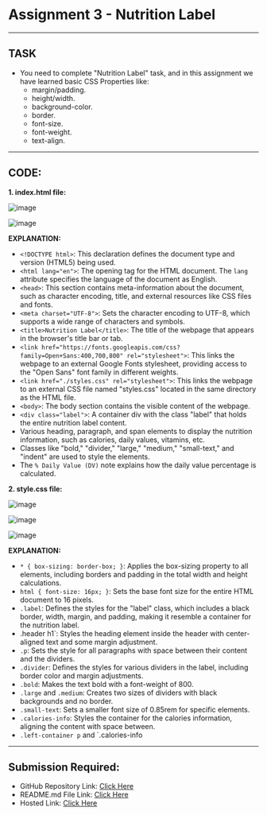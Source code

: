 # Assignment 3 - Nutrition Label
---
## TASK 
- You need to complete "Nutrition Label" task, and in this assignment we have learned basic CSS Properties like:
  - margin/padding.
  - height/width.
  - background-color.
  - border.
  - font-size.
  - font-weight.
  - text-align.
---
## CODE:

**1. index.html file:**

![image](https://github.com/Abhishek-Sharma-007/Geekster_Assignments/assets/84591804/3f7a0de2-d158-47dd-a6e2-6ad18dcd18b2)

![image](https://github.com/Abhishek-Sharma-007/Geekster_Assignments/assets/84591804/13b37c6d-6c57-476c-951b-cbe74748f49d)

**EXPLANATION:**
- `<!DOCTYPE html>`: This declaration defines the document type and version (HTML5) being used.
- `<html lang="en">`: The opening tag for the HTML document. The `lang` attribute specifies the language of the document as English.
- `<head>`: This section contains meta-information about the document, such as character encoding, title, and external resources like CSS files and fonts.
- `<meta charset="UTF-8">`: Sets the character encoding to UTF-8, which supports a wide range of characters and symbols.
- `<title>Nutrition Label</title>`: The title of the webpage that appears in the browser's title bar or tab.
- `<link href="https://fonts.googleapis.com/css?family=Open+Sans:400,700,800" rel="stylesheet">`: This links the webpage to an external Google Fonts stylesheet, providing access to the "Open Sans" font family in different weights.
- `<link href="./styles.css" rel="stylesheet">`: This links the webpage to an external CSS file named "styles.css" located in the same directory as the HTML file.
- `<body>`: The body section contains the visible content of the webpage.
- `<div class="label">`: A container div with the class "label" that holds the entire nutrition label content.
- Various heading, paragraph, and span elements to display the nutrition information, such as calories, daily values, vitamins, etc.
- Classes like "bold," "divider," "large," "medium," "small-text," and "indent" are used to style the elements.
- The `% Daily Value (DV)` note explains how the daily value percentage is calculated.

**2. style.css file:**

![image](https://github.com/Abhishek-Sharma-007/Geekster_Assignments/assets/84591804/fcff21e8-55cc-4cc5-91d9-32119d7ca95a)

![image](https://github.com/Abhishek-Sharma-007/Geekster_Assignments/assets/84591804/acd5ab2b-9174-4e5a-a2df-51ec12cb6fdc)

![image](https://github.com/Abhishek-Sharma-007/Geekster_Assignments/assets/84591804/130ca0bb-1709-4b0f-b725-b2585da00fa7)

**EXPLANATION:**
- `* { box-sizing: border-box; }`: Applies the box-sizing property to all elements, including borders and padding in the total width and height calculations.
-  `html { font-size: 16px; }`: Sets the base font size for the entire HTML document to 16 pixels.
-   `.label`: Defines the styles for the "label" class, which includes a black border, width, margin, and padding, making it resemble a container for the nutrition label.
-  .header h1`: Styles the heading element inside the header with center-aligned text and some margin adjustment.
- `.p`: Sets the style for all paragraphs with space between their content and the dividers.
- `.divider`: Defines the styles for various dividers in the label, including border color and margin adjustments.
- `.bold`: Makes the text bold with a font-weight of 800.
- `.large` and `.medium`: Creates two sizes of dividers with black backgrounds and no border.
- `.small-text`: Sets a smaller font size of 0.85rem for specific elements.
- `.calories-info`: Styles the container for the calories information, aligning the content with space between.
- `.left-container p` and `.calories-info

---
## Submission Required:
- GitHub Repository Link: [Click Here](https://github.com/Abhishek-Sharma-007/Geekster_Assignments/tree/master/28_Assignment_3-Nutrition_Label)
- README.md File Link: [Click Here](https://github.com/Abhishek-Sharma-007/Geekster_Assignments/blob/master/28_Assignment_3-Nutrition_Label/README.md)
- Hosted Link: [Click Here](https://abhishek-sharma-007.github.io/Geekster_Assignments/28_Assignment_3-Nutrition_Label/index.html)
